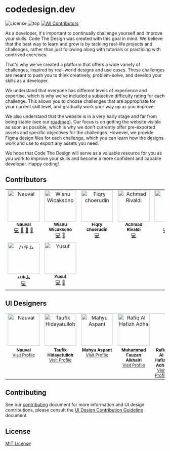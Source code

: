 # codedesign.dev

![License](https://img.shields.io/github/license/nauvalazhar/code-design?style=flat-square) ![top](https://img.shields.io/github/languages/top/nauvalazhar/code-design?style=flat-square) <!-- ALL-CONTRIBUTORS-BADGE:START - Do not remove or modify this section -->
[![All Contributors](https://img.shields.io/badge/all_contributors-9-orange.svg?style=flat-square)](#contributors-)
<!-- ALL-CONTRIBUTORS-BADGE:END --> 


As a developer, it's important to continually challenge yourself and improve your skills. Code The Design was created with this goal in mind. We believe that the best way to learn and grow is by tackling real-life projects and challenges, rather than just following along with tutorials or practicing with contrived exercises.

That's why we've created a platform that offers a wide variety of challenges, inspired by real-world designs and use cases. These challenges are meant to push you to think creatively, problem-solve, and develop your skills as a developer.

We understand that everyone has different levels of experience and expertise, which is why we've included a subjective difficulty rating for each challenge. This allows you to choose challenges that are appropriate for your current skill level, and gradually work your way up as you improve.

We also understand that the website is in a very early stage and far from being stable (see our [roadmap](https://github.com/nauvalazhar/code-design/issues/12)). Our focus is on getting the website visible as soon as possible, which is why we don't currently offer pre-exported assets and specific objectives for the challenges. However, we provide Figma design files for each challenge, which you can learn how the designs work and use to export any assets you need.

We hope that Code The Design will serve as a valuable resource for you as you work to improve your skills and become a more confident and capable developer. Happy coding!

## Contributors

<!-- ALL-CONTRIBUTORS-LIST:START - Do not remove or modify this section -->
<!-- prettier-ignore-start -->
<!-- markdownlint-disable -->
<table>
  <tbody>
    <tr>
      <td align="center" valign="top" width="14.28%"><a href="http://nauv.al"><img src="https://avatars.githubusercontent.com/u/14899175?v=4?s=100" width="100px;" alt="Nauval"/><br /><sub><b>Nauval</b></sub></a><br /><a href="https://github.com/nauvalazhar/code-design/commits?author=nauvalazhar" title="Code">💻</a> <a href="#design-nauvalazhar" title="Design">🎨</a> <a href="#ideas-nauvalazhar" title="Ideas, Planning, & Feedback">🤔</a> <a href="https://github.com/nauvalazhar/code-design/commits?author=nauvalazhar" title="Documentation">📖</a></td>
      <td align="center" valign="top" width="14.28%"><a href="https://wiscaksono.me/"><img src="https://avatars.githubusercontent.com/u/63142229?v=4?s=100" width="100px;" alt="Wisnu Wicaksono"/><br /><sub><b>Wisnu Wicaksono</b></sub></a><br /><a href="https://github.com/nauvalazhar/code-design/commits?author=wiscaksono" title="Code">💻</a> <a href="#design-wiscaksono" title="Design">🎨</a></td>
      <td align="center" valign="top" width="14.28%"><a href="http://fiqry.dev"><img src="https://avatars.githubusercontent.com/u/25787603?v=4?s=100" width="100px;" alt="Fiqry choerudin"/><br /><sub><b>Fiqry choerudin</b></sub></a><br /><a href="https://github.com/nauvalazhar/code-design/commits?author=fiqryq" title="Code">💻</a></td>
      <td align="center" valign="top" width="14.28%"><a href="https://mrtampan.github.io/"><img src="https://avatars.githubusercontent.com/u/33930946?v=4?s=100" width="100px;" alt="Achmad Rivaldi"/><br /><sub><b>Achmad Rivaldi</b></sub></a><br /><a href="https://github.com/nauvalazhar/code-design/commits?author=mrtampan" title="Code">💻</a></td>
      <td align="center" valign="top" width="14.28%"><a href="http://perdidev.github.io"><img src="https://avatars.githubusercontent.com/u/108800230?v=4?s=100" width="100px;" alt="Perdi"/><br /><sub><b>Perdi</b></sub></a><br /><a href="https://github.com/nauvalazhar/code-design/commits?author=perdiDev" title="Code">💻</a> <a href="#design-perdiDev" title="Design">🎨</a> <a href="https://github.com/nauvalazhar/code-design/commits?author=perdiDev" title="Documentation">📖</a></td>
      <td align="center" valign="top" width="14.28%"><a href="https://hendraaagil.dev"><img src="https://avatars.githubusercontent.com/u/54741166?v=4?s=100" width="100px;" alt="Hendra Agil"/><br /><sub><b>Hendra Agil</b></sub></a><br /><a href="https://github.com/nauvalazhar/code-design/commits?author=hendraaagil" title="Code">💻</a></td>
      <td align="center" valign="top" width="14.28%"><a href="https://up2dul.com"><img src="https://avatars.githubusercontent.com/u/36098718?v=4?s=100" width="100px;" alt="Abdul Malik"/><br /><sub><b>Abdul Malik</b></sub></a><br /><a href="https://github.com/nauvalazhar/code-design/commits?author=up2dul" title="Code">💻</a></td>
    </tr>
    <tr>
      <td align="center" valign="top" width="14.28%"><a href="https://haikel.my.id"><img src="https://avatars.githubusercontent.com/u/77146709?v=4?s=100" width="100px;" alt="ハキム"/><br /><sub><b>ハキム</b></sub></a><br /><a href="https://github.com/nauvalazhar/code-design/commits?author=haikelz" title="Code">💻</a></td>
      <td align="center" valign="top" width="14.28%"><a href="https://github.com/iamyuu"><img src="https://avatars.githubusercontent.com/u/45778229?v=4?s=100" width="100px;" alt="Yusuf"/><br /><sub><b>Yusuf</b></sub></a><br /><a href="https://github.com/nauvalazhar/code-design/commits?author=iamyuu" title="Code">💻</a> <a href="#design-iamyuu" title="Design">🎨</a></td>
    </tr>
  </tbody>
</table>

<!-- markdownlint-restore -->
<!-- prettier-ignore-end -->

<!-- ALL-CONTRIBUTORS-LIST:END -->
<!-- prettier-ignore-start -->
<!-- markdownlint-disable -->

<!-- markdownlint-restore -->
<!-- prettier-ignore-end -->

<!-- ALL-CONTRIBUTORS-LIST:END -->

## UI Designers

<table width="100%">
  <tr>
    <td align="center"><img src="https://codedesign.dev/_next/image?url=%2Fnauval.jpg&w=128&q=75" width="100" alt="Nauval"></td>
    <td align="center"><img src="https://codedesign.dev/_next/image?url=%2Ftaufik.jpeg&w=128&q=75" width="100" alt="Taufik Hidayatulloh"></td>
    <td align="center"><img src="https://codedesign.dev/_next/image?url=%2Fmahyu.jpeg&w=128&q=75" width="100" alt="Mahyu Aspant"></td>
    <td align="center"><img src="https://codedesign.dev/_next/image?url=%2Frafiq.png&w=128&q=75" width="100" alt="Rafiq Al Hafizh Adha"></td>
  </tr>
  <tr>
    <td align="center" valign="top" width="14.28%">
      <sub><b>Nauval</b></sub>
      <br>
      <sub><a href="https://www.figma.com/@mhd">Visit Profile</a></sub>
    </td>
    <td align="center" valign="top" width="14.28%">
      <sub><b>Taufik Hidayatulloh</b></sub>
      <br>
      <sub><a href="https://www.figma.com/@opik">Visit Profile</a></sub>
    </td>
    <td align="center" valign="top" width="14.28%">
      <sub><b>Mahyu Aspant</b></sub>
      <br>
      <sub><a href="https://www.figma.com/@mahyuaspant">Visit Profile</a></sub>
    </td>
    <td align="center" valign="top" width="14.28%">
      <sub><b>Muhammad Fauzan Alkhairi</b></sub>
      <br>
      <sub><a href="https://www.figma.com/@muhammadfauzana">Visit Profile</a></sub>
    </td>
    <td align="center" valign="top" width="14.28%">
      <sub><b>Rafiq Al Hafizh Adha</b></sub>
      <br>
      <sub><a href="https://www.figma.com/@rafiqadha">Visit Profile</a></sub>
    </td>
  </tr>
</table>

## Contributing

See our [contributing](https://github.com/nauvalazhar/code-design/blob/main/CONTRIBUTING.md) document for more information and UI design contributions, please consult the [UI Design Contribution Guideline](https://github.com/nauvalazhar/code-design/blob/main/CONTRIBUTING_DESIGN.md) document.



## License
[MIT License](https://github.com/nauvalazhar/code-design/blob/main/LICENSE)
